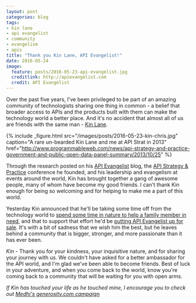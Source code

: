 ```yaml
---
layout: post
categories: blog
tags:
- kin lane
- api evangelist
- community
- evangelism
- apis
title: "Thank you Kin Lane, API Evangelist!"
date: 2016-05-24
image:
  feature: posts/2016-05-23-api-evangelist.jpg
  creditlink: http://apievangelist.com
  credit: API Evangelist
---
```


Over the past five years, I've been privileged to be part of an amazing community of technologists sharing one thing in common - a belief that broader access to APIs and the products built with them can make the technology world a better place. And it's no accident that almost all of us are friends with the same man - [Kin Lane](http://kinlane.com/).

{% include _figure.html src="/images/posts/2016-05-23-kin-chris.jpg" caption="A rare un-bearded Kin Lane and me at API Strat in 2013" href="http://www.programmableweb.com/news/api-strategy-and-practice-government-and-public-open-data-panel-summary/2013/10/25" %}

Through the research posted on his [API Evangelist](http://apievangelist.com) blog, the [API Strategy & Practice](http://apistrat.com) conference he founded, and his leadership and evangelism at events around the world, Kin has brought together a gang of awesome people, many of whom have become my good friends. I can't thank Kin enough for being so welcoming and for helping to make me a part of this world.

Yesterday Kin announced that he'll be taking some time off from the technology world to [spend some time in nature to help a family member in need](http://kinlane.com/2016/05/23/more-investment-is-needed-requiring-some-big-changes), and that to support that effort he'd be [putting API Evangelist up for sale](http://apievangelist.com/2016/05/23/api-evangelist-is-up-for-sale-get-your-bids-in-by-friday/). It's with a bit of sadness that we wish him the best, but he leaves behind a community that is bigger, stronger, and more passionate than it has ever been.

_Kin_ - Thank you for your kindness, your inquisitive nature, and for sharing your journey with us. We couldn't have asked for a better ambassador for the API world, and I'm glad we've been able to become friends. Best of luck in your adventure, and when you come back to the world, know you're coming back to a community that will be waiting for you with open arms.

_If Kin has touched your life as he touched mine, I encourage you to check out [Medhi's generosity.com campaign](https://www.generosity.com/community-fundraising/the-most-important-api-call-for-kin-lane/x/4052005)_
